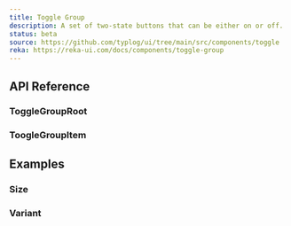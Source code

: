 ```yaml
---
title: Toggle Group
description: A set of two-state buttons that can be either on or off.
status: beta
source: https://github.com/typlog/ui/tree/main/src/components/toggle
reka: https://reka-ui.com/docs/components/toggle-group
---
```


<Example name="toggle-group/Overview.vue" variant="hide" />

## API Reference

### ToggleGroupRoot

<PropsTable name="ToggleGroupRoot" />

### ToogleGroupItem

<PropsTable name="ToggleGroupItem" />

## Examples

### Size

<Example name="toggle-group/Size.vue" />

### Variant

<Example name="toggle-group/Variant.vue" />
